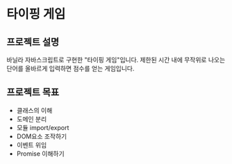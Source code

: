 # 타이핑 게임
## 프로젝트 설명
바닐라 자바스크립트로 구현한 "타이핑 게임"입니다.
제한된 시간 내에 무작위로 나오는 단어를 올바르게 입력하면 점수를 얻는 게임입니다.

## 프로젝트 목표
- 클래스의 이해
- 도메인 분리
- 모듈 import/export
- DOM요소 조작하기
- 이벤트 위임
- Promise 이해하기

